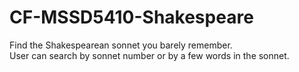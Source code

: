 # CF-MSSD5410-Shakespeare
Find the Shakespearean sonnet you barely remember.  
User can search by sonnet number or by a few words in the sonnet.

